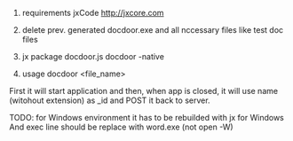 1. requirements
jxCode http://jxcore.com

2. delete prev. generated docdoor.exe and all nccessary files like test doc files

3. jx package docdoor.js docdoor -native

4. usage
docdoor <file_name>

First it will start application and then, when app is closed,
it will use name (witohout extension)  as _id and POST it back to server.

TODO: for Windows environment it has to be rebuilded with jx for Windows
And exec line should be replace with word.exe (not open -W) 

